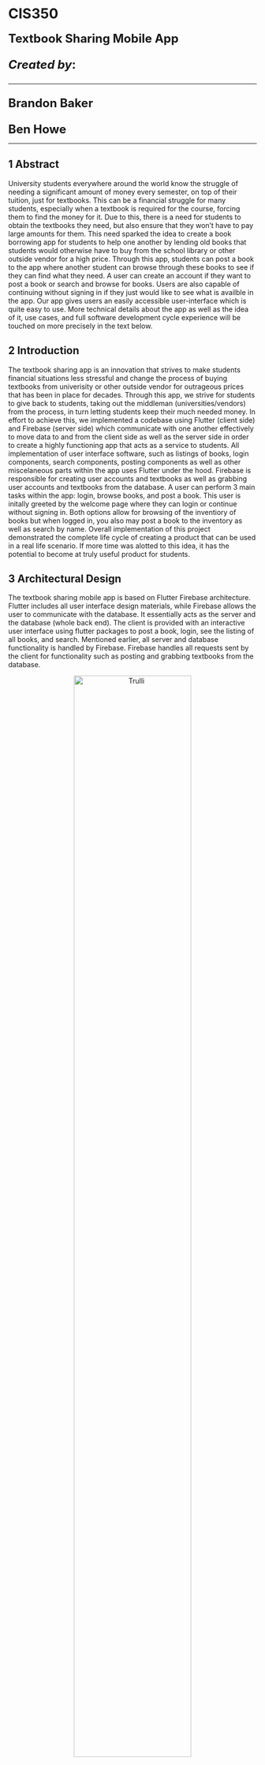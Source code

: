 # CIS350

<font size="5"><b>Textbook Sharing Mobile App

___Created by___:

-------------------------------------------------
Brandon Baker

Ben Howe</b></font>

-------------------------------------------------

## 1 Abstract
University students everywhere around the world know the struggle of needing a significant amount of money every semester, on top of their tuition, just for textbooks. This can be a financial struggle for many students, especially when a textbook is required for the course, forcing them to find the money for it. Due to this, there is a need for students to obtain the textbooks they need, but also ensure that they won’t have to pay large amounts for them. This need sparked the idea to create a book borrowing app for students to help one another by lending old books that students would otherwise have to buy from the school library or other outside vendor for a high price. Through this app, students can post a book to the app where another student can browse through these books to see if they can find what they need. A user can create an account if they want to post a book or search and browse for books. Users are also capable of continuing without signing in if they just would like to see what is availble in the app. Our app gives users an easily accessible user-interface which is quite easy to use. More technical details about the app as well as  the idea of it, use cases, and full software development cycle experience will be touched on more precisely in the text below.

## 2 Introduction
The textbook sharing app is an innovation that strives to make students financial situations less stressful and change the process of buying textbooks from univerisity or other outside vendor for outrageous prices that has been in place for decades. Through this app, we strive for students to give back to students, taking out the middleman (universities/vendors) from the process, in turn letting students keep their much needed money. In effort to achieve this, we implemented a codebase using Flutter (client side) and Firebase (server side) which communicate with one another effectively to move data to and from the client side as well as the server side in order to create a highly functioning app that acts as a service to students. All implementation of user interface software, such as listings of books, login components, search components, posting components as well as other miscelaneous parts within the app uses Flutter under the hood. Firebase is responsible for creating user accounts and textbooks as well as grabbing user accounts and textbooks from the database. A user can perform 3 main tasks within the app: login, browse books, and post a book. This user is initally greeted by the welcome page where they can login or continue without signing in. Both options allow for browsing of the inventiory of books but when logged in, you also may post a book to the inventory as well as search by name. Overall implementation of this project demonstrated the complete life cycle of creating a product that can be used in a real life scenario. If more time was alotted to this idea, it has the potential to become at truly useful product for students.

## 3 Architectural Design
The textbook sharing mobile app is based on Flutter Firebase architecture. Flutter includes all user interface design materials, while Firebase allows the user to communicate with the database. It essentially acts as the server and the database (whole back end). The client is provided with an interactive user interface using flutter packages to post a book, login, see the listing of all books, and search. Mentioned earlier, all server and database functionality is handled by Firebase. Firebase handles all requests sent by the client for functionality such as posting and grabbing textbooks from the database. 

<figure>
<p align="center">
<img src="https://github.com/howebe/CIS350Project/blob/main/Documentation/CIS350_Arch_Design.png" alt="Trulli"
style="width:75%">
<p align="center">Figure 1. User Interface to Server Design of Textbook Sharing App
</figcaption>
</p>
</figure>

<font size=4>___3.1 Class Diagrams___

<font size=3>Figure 2 shows the class diagram for posting a book to the listing. When entering a book, the user must specify the name and descrption of the book. When bosted, the users userID is linked to the book for contacting purposes for the other users that may be browsing the book in the listing. Any user may post as many books as they like and the listing will automatically update with the new book added. This use case was created with the intent of making the posting process as simple as possible for all users involved. The class diagram for this use case can be seen below in figure 2.
  
<figure>
<p align="center">
<img src="https://github.com/howebe/CIS350Project/blob/main/Documentation/Post_book_class_diagram.png" alt="Trulli"
style="width:75%">
<p align="center">Figure 2. Class Diagram for Posting a Book
</figcaption>
</p>
</figure>

<font size=3>Figure 3 shows the class diagram for searching/browsing books in the listing. When the user is in the home page, they are automatically presented with a listing of all of the books currently posted in the listing. If the user is looking for a specific book, they have the ability to search for the book by name by selecting the search icon in the top right corner (which can be seen further below in figure 11). When selected, they are directed to the search page with a search bar where books are listed in accordance with what the user types in the search bar. The class diagram for this use case can be seen below in figure 3.
  
<figure>
<p align="center">
<img src="https://github.com/howebe/CIS350Project/blob/main/Documentation/Search_browse_book_class_diagram.png" alt="Trulli"
style="width:75%">
<p align="center">Figure 3. Class Diagram for Searching/Browisng for a Book
</figcaption>
</p>
</figure>

<font size=4> <b>3.2 Use Case Diagram</b>

<font size=3>Figure 4 shows the general use case for the textbook sharing mobile app. Inside the use case, the user can perform 3 tasks. The user can login to their account or create an account, they can browse the listing of books, and they can post a book. Login includes authentification because authentication must be done in order to gain extra app functionality. Once logged in, the user can search for the book that they are interested in. Also, the user can post a textbook to the listing after they have logged in.
  
<figure>
<p align="center">
<img src="https://github.com/howebe/CIS350Project/blob/main/Documentation/CIS350-%20Use%20Case%20Diagram.png" alt="Trulli"
style="width:60%">
<p align="center">Figure 4. Use Case Diagram for Browsing Books
</figcaption>
</p>
</figure>

<font size=4> <b>3.3 Sequence Diagram</b>

<font size=3>Figure 5 shows the sequence diagram for browsing books. The user starts by opening the app, then they will be directed to the welcome page. From the welcome page, they can either try to log in or view the general listing of all the textbooks. If the user successfully signs in or signs up, they will be directed to the home page where they will get added functionality of the app. They will be able to search for a specific book they are looking for. Once they are done searching for a book, they will be brought back to the home page, and logout when they are done. If the user doesn't want to log in and would like to see what books are available, they can see all the books displayed. Once done viewing the general book listing they will be brought back to the welcome page.

<figure>
<p align="center">
<img src="https://github.com/howebe/CIS350Project/blob/main/Documentation/CIS%20350-SequenceDiagram.png" alt="Trulli"
style="width:75%">
<p align="center">Figure 5. Sequence Diagram for Browsing Books
</figcaption>
</p>
</figure>

## 4 User Guide/Implementation
<font size=4>___.1 Welcome Page___
  
<font size=3>When a user opens the mobile app, they are presented with a welcome screen that allows them to either navigate to view the overall listing of textbooks or login/signup for increased functionality. In order to access features of the mobile app, a user must have/make an account first. Additional functionality for signed in users includes posting a textbook, or searching through textbooks to find the right one for you. The user interface for the welcome page can be seen below in Figure 6.

<figure>
<p align="center">
<img src="https://github.com/howebe/CIS350Project/blob/main/Documentation/Screenshot_1670172782.png" alt="Trulli"
style="width:25%">
<p align="center">Figure 6. Welcome Screen
</figcaption>
</p>
</figure>

<font size=4>___4.2 General Listing___
  
<font size=3>If the user decides that they would like to view the total listing of textbooks without creating an account, they would navigate to this general listings page from the welcome page shown in figure 5. The page displays all the posted textbooks allowing the user to scroll through them. If the user sees a textbook they would like to borrow, they can then navigate back to the welcome page and go the other route towards signing in. The general listing of textbooks is shown below in Figure 7.

<figure>
<p align="center">
<img src="https://github.com/howebe/CIS350Project/blob/main/Documentation/Screenshot_1670172786.png" alt="Trulli"
style="width:25%">
<p align="center">Figure 7. General Textbook Listing
</figcaption>
</p>
</figure>

<font size=4>___4.3 Login___
  
<font size=3>Once the user decides they would like to login, either because they wanted a textbook they saw or they wanted to post a textbook, they would navigate to the authentification screens through a button on the wecome page. This button first shows the login screen for user that already have an account and would like to sign in. If the user doesn't have an account they can navigate to the register option shown in the top right of Figure 8. To register or sign in, the user must verify their email address as well as the password associated with their account. When signing up, the user must use a valid email and password otherwise they will be asked to change their information. The user interface for signing in/up can be seen below in Figure 8.

<figure>
<p align="center">
<img src="https://github.com/howebe/CIS350Project/blob/main/Documentation/Screenshot_1670172792.png" alt="Trulli"
style="width:25%">
<img src="https://github.com/howebe/CIS350Project/blob/main/Documentation/Screenshot_1670172794.png" alt="Trulli"
style="width:25%">
<p align="center">Figure 8. Authenitification Screens
</figcaption>
</p>
</figure>

<font size=4>___4.4 Home Page___
  
<font size=3>When the user has successfully logged in, they will be automatically directed to their home page. The home page consists of two options, posting a book, or searching for a book. When the user is ready to log out of their account, they can click the logout button in the top right to return to the welcome page. The user interface for a users home page can be seen below in Figure 9.
<figure>
<p align="center">
<img src="https://github.com/howebe/CIS350Project/blob/main/Documentation/Screenshot_1670172813.png" alt="Trulli"
style="width:25%">
<p align="center">Figure 9. User's Home Page
</figcaption>
</p>
</figure>

<font size=4>___4.5 Post Textbook___
  
<font size=3>If the user has a textbook they would like to post to the app, they can navigate to the post textbook screen in the user's home page. This screen has two text fields, one for the name of the book, and another for the book's description. Once the user is ready to post their textbook, they can click the post a new book button below, or if they decide they wanted to cancel posting a book they can navigate back to their home page. The user interface for posting a book is shown below in Figure 10.
<figure>
<p align="center">
<img src="https://github.com/howebe/CIS350Project/blob/main/Documentation/Screenshot_1670172930.png" alt="Trulli"
style="width:25%">
<p align="center">Figure 10. Screen to Post a Book
</figcaption>
</p>
</figure>

<font size=4>___4.6 Search Books___
  
<font size=3>If the user wants a specific textbook, they can navigate to search textbooks through their home page. When the user first enters this page, they will see a listing of all the books by default. Once they are ready to search for a specific book, they click on the top bar to the left of the search icon. The user then can search for a book by the name of the textbook. Just like the general listing of books before sign in, the user can scroll through all books found to find the book they are looking for. The search automatically updates as the user types. When finished, they can navigate back to their home page through the arrow in the top left. The user interface for searching for a book can be found below in Figure 11.
<figure>
<p align="center">
<img src="https://github.com/howebe/CIS350Project/blob/main/Documentation/Screenshot_1670172951.png" alt="Trulli"
style="width:25%">
<p align="center">Figure 11. Search Books
</figcaption>
</p>
</figure>

## 5 Risk analysis and Retrospective
Having a team that may not be able to get the job done as well as not be as effective in development and knowing what architecture pattern to use to provide a user with an effective solution to sharing textbooks were risks due to multiple factors. For example, The project was initally created as a webapp using a MERN stack. We then realized that a webapp may not target the demographic of student users, given that nearly every student in modern day has a smartphone, and uses it quite often. With this in mind, we decided to make the change of our idea to an app using Flutter with MongoDB on the server side. This was a risk due to time constraints, and time wasted trying to develop a webapp using MERN. Similarlly, due to diffuclulties with getting MongoDB to achieve what we had in our scope, we then decided to make the change to Firebase for our back end even later in the project life cycle which was definitely a risk due to time constraints. Teamwork was a problem due to a team member dropping out of the team in the middle of the project as well as some remaining team members not being as effective in producing results, unfortunately putting more weight on others. To combat these issues, we modified scope, created attainable objectives, and remained transparent in our progression and availability to work on the project. What was achieved by the end of the project cycle was some great functionality that needs quite a bit of work if it were to become a marketable product. Nonetheless, The textbook sharing app is a great base layer for a potentially great product. Retrospectively, the team could have made meeting times more structured throughout each week, rather than impromptu meetings as well as impromptu times where a single team member may be working on the codebase.The team could have also maintained the Jira scheduling and other non software related components to the project better and more frequently. Being less focused on solely the codebase in our case may have benefitted us by keeping ideas and the development cycle checkpoints in check. Contrary, this was a sucessful first iteration of a software development cycle for the team.
